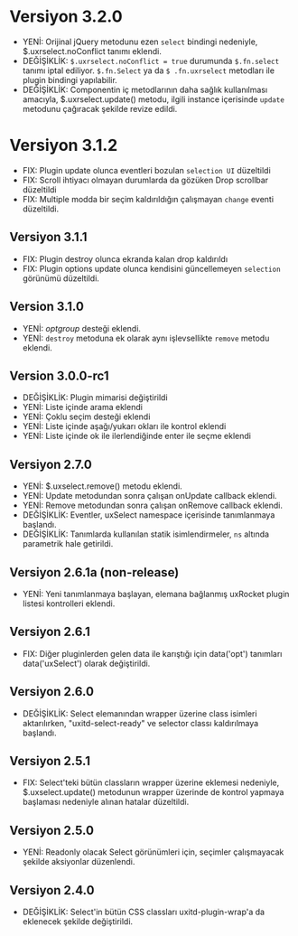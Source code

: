 # Versiyon 3.2.0
- YENİ: Orijinal jQuery metodunu ezen `select` bindingi nedeniyle, $.uxrselect.noConflict tanımı eklendi.
- DEĞİŞİKLİK: `$.uxrselect.noConflict = true` durumunda `$.fn.select` tanımı iptal ediliyor. `$.fn.Select` ya da `$
.fn.uxrselect` metodları ile plugin bindingi yapılabilir.
- DEĞİŞİKLİK: Componentin iç metodlarının daha sağlık kullanılması amacıyla, $.uxrselect.update() metodu, ilgili 
instance içerisinde `update` metodunu çağıracak şekilde revize edildi.

# Versiyon 3.1.2
- FIX: Plugin update olunca eventleri bozulan `selection UI` düzeltildi
- FIX: Scroll ihtiyacı olmayan durumlarda da gözüken Drop scrollbar düzeltildi
- FIX: Multiple modda bir seçim kaldırıldığın çalışmayan `change` eventi düzeltildi.

## Versiyon 3.1.1
- FIX: Plugin destroy olunca ekranda kalan drop kaldırıldı
- FIX: Plugin options update olunca kendisini güncellemeyen `selection` görünümü düzeltildi.

## Version 3.1.0
- YENİ: _optgroup_ desteği eklendi.
- YENİ: `destroy` metoduna ek olarak aynı işlevsellikte `remove` metodu eklendi.

## Version 3.0.0-rc1
- DEĞİŞİKLİK: Plugin mimarisi değiştirildi
- YENİ: Liste içinde arama eklendi
- YENİ: Çoklu seçim desteği eklendi
- YENİ: Liste içinde aşağı/yukarı okları ile kontrol eklendi
- YENİ: Liste içinde ok ile ilerlendiğinde enter ile seçme eklendi

## Versiyon 2.7.0
- YENİ: $.uxselect.remove() metodu eklendi.
- YENİ: Update metodundan sonra çalışan onUpdate callback eklendi.
- YENİ: Remove metodundan sonra çalışan onRemove callback eklendi.
- DEĞİŞİKLİK: Eventler, uxSelect namespace içerisinde tanımlanmaya başlandı.
- DEĞİŞİKLİK: Tanımlarda kullanılan statik isimlendirmeler, `ns` altında parametrik hale getirildi.

## Versiyon 2.6.1a (non-release)
- YENİ: Yeni tanımlanmaya başlayan, elemana bağlanmış uxRocket plugin listesi kontrolleri eklendi.

## Versiyon 2.6.1
- FIX: Diğer pluginlerden gelen data ile karıştığı için data('opt') tanımları data('uxSelect') olarak değiştirildi.

## Versiyon 2.6.0
- DEĞİŞİKLİK: Select elemanından wrapper üzerine class isimleri aktarılırken, "uxitd-select-ready" ve selector classı kaldırılmaya başlandı. 

## Versiyon 2.5.1
- FIX: Select'teki bütün classların wrapper üzerine eklemesi nedeniyle, $.uxselect.update() metodunun wrapper üzerinde de kontrol yapmaya başlaması nedeniyle alınan hatalar düzeltildi.

## Versiyon 2.5.0
- YENİ: Readonly olacak Select görünümleri için, seçimler çalışmayacak şekilde aksiyonlar düzenlendi.

## Versiyon 2.4.0
- DEĞİŞİKLİK: Select'in bütün CSS classları uxitd-plugin-wrap'a da eklenecek şekilde değiştirildi.
